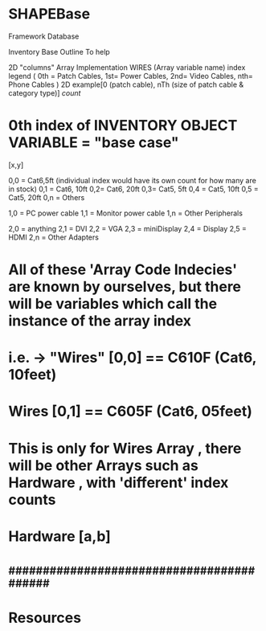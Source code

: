 # SHAPEBase
Framework Database


<START MESSAGE>
  Inventory Base Outline 
  To help
<END MESSAGE>
  
2D "columns" Array Implementation
WIRES (Array variable name)
index legend ( 0th = Patch Cables, 1st= Power Cables, 2nd= Video Cables, nth= Phone Cables )
  2D example[0 (patch cable), nTh (size of patch cable & category type)] *count*
  
# 0th index of INVENTORY OBJECT VARIABLE = "base case"
 
 [x,y]
 
 0,0 = Cat6,5ft (individual index would have its own count for how many are in stock)
 0,1 = Cat6, 10ft 
 0,2= Cat6, 20ft
 0,3= Cat5, 5ft
 0,4 = Cat5, 10ft
 0,5 = Cat5, 20ft
 0,n = Others
 
 1,0 = PC power cable
 1,1 = Monitor power cable
 1,n = Other Peripherals
 
 2,0 = anything
 2,1 = DVI
 2,2 = VGA
 2,3 = miniDisplay
 2,4 = Display
 2,5 = HDMI
 2,n = Other Adapters
 
 # All of these 'Array Code Indecies' are known by ourselves, but there will be variables which call the instance of the array index
 # i.e. <ArrayName> -> "Wires" [0,0] == C610F (Cat6, 10feet)
 #      Wires [0,1] == C605F (Cat6, 05feet)
 # This is only for Wires Array , there will be other Arrays such as Hardware , with 'different' index counts
 # Hardware [a,b]
 # 
 
 ##########################################
 ------------------------------------------------------------------------------------------

# Resources #
<a href = "Capture.png">
  
###

